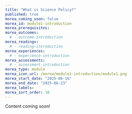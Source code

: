 ```yaml
---
title: "What is Science Policy?"
published: true
morea_coming_soon: false
morea_id: module1-introduction
morea_prerequisites:
morea_outcomes:
  # - outcome-introduction
morea_readings:
  # - reading-introduction
morea_experiences:
  # - experience-introduction
morea_assessments:
  # - assessment-introduction
morea_type: module
morea_icon_url: /morea/module1-introduction/module1.png
morea_start_date: "2025-06-16"
morea_end_date: "2025-06-23"
morea_labels:
morea_sort_order: 10
---
```


Content coming soon!